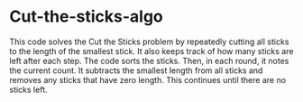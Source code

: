 # Cut-the-sticks-algo
This code solves the Cut the Sticks problem by repeatedly cutting all sticks to the length of the smallest stick. It also keeps track of how many sticks are left after each step. The code sorts the sticks. Then, in each round, it notes the current count. It subtracts the smallest length from all sticks and removes any sticks that have zero length. This continues until there are no sticks left.
